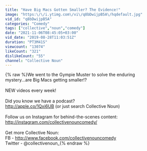 ```yaml
---
title: "Have Big Macs Gotten Smaller? The Evidence!"
image: "https:\/\/i.ytimg.com\/vi\/q8bDwijpB5A\/hqdefault.jpg"
vid_id: "q8bDwijpB5A"
categories: "Comedy"
tags: ["collective","noun","comedy"]
date: "2021-11-06T08:45:05+03:00"
vid_date: "2019-08-28T11:03:51Z"
duration: "PT3M41S"
viewcount: "13074"
likeCount: "321"
dislikeCount: "55"
channel: "Collective Noun"
---
```

{% raw %}We went to the Gympie Muster to solve the enduring mystery...are Big Macs getting smaller!?<br /><br />NEW videos every week!<br /><br />Did you know we have a podcast?<br /><a rel="nofollow" target="blank" href="http://apple.co/1Qxi6UB">http://apple.co/1Qxi6UB</a> (or just search Collective Noun)<br /><br />Follow us on Instagram for behind-the-scenes content: <a rel="nofollow" target="blank" href="http://instagram.com/collectivenouncomedy/">http://instagram.com/collectivenouncomedy/</a><br /><br />Get more Collective Noun:<br />FB - <a rel="nofollow" target="blank" href="http://www.facebook.com/collectivenouncomedy">http://www.facebook.com/collectivenouncomedy</a><br />Twitter - @collectivenoun_{% endraw %}
